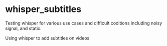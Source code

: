 # whisper_subtitles
Testing whisper for various use cases and difficult coditions including noisy signal, and static.

Using whisper to add subtitles on videos 
